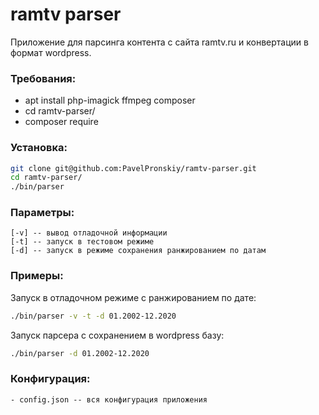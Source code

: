 # ramtv parser

Приложение для парсинга контента с сайта ramtv.ru и конвертации в формат wordpress.

### Требования:

 * apt install php-imagick ffmpeg composer
 * cd ramtv-parser/
 * composer require

### Установка:
```sh
git clone git@github.com:PavelPronskiy/ramtv-parser.git
cd ramtv-parser/
./bin/parser
```
### Параметры:

    [-v] -- вывод отладочной информации
    [-t] -- запуск в тестовом режиме
    [-d] -- запуск в режиме сохранения ранжированием по датам

### Примеры:

Запуск в отладочном режиме с ранжированием по дате:
```sh
./bin/parser -v -t -d 01.2002-12.2020
```

Запуск парсера с сохранением в wordpress базу:
```sh
./bin/parser -d 01.2002-12.2020
```

### Конфигурация:
    - config.json -- вся конфигурация приложения


